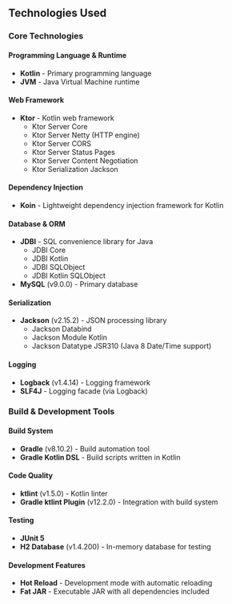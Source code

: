 ## Technologies Used

### Core Technologies

#### Programming Language & Runtime

- **Kotlin** - Primary programming language
- **JVM** - Java Virtual Machine runtime

#### Web Framework

- **Ktor** - Kotlin web framework
  - Ktor Server Core
  - Ktor Server Netty (HTTP engine)
  - Ktor Server CORS
  - Ktor Server Status Pages
  - Ktor Server Content Negotiation
  - Ktor Serialization Jackson

#### Dependency Injection

- **Koin** - Lightweight dependency injection framework for Kotlin

#### Database & ORM

- **JDBI** - SQL convenience library for Java
  - JDBI Core
  - JDBI Kotlin
  - JDBI SQLObject
  - JDBI Kotlin SQLObject
- **MySQL** (v9.0.0) - Primary database

#### Serialization

- **Jackson** (v2.15.2) - JSON processing library
  - Jackson Databind
  - Jackson Module Kotlin
  - Jackson Datatype JSR310 (Java 8 Date/Time support)

#### Logging

- **Logback** (v1.4.14) - Logging framework
- **SLF4J** - Logging facade (via Logback)

### Build & Development Tools

#### Build System

- **Gradle** (v8.10.2) - Build automation tool
- **Gradle Kotlin DSL** - Build scripts written in Kotlin

#### Code Quality

- **ktlint** (v1.5.0) - Kotlin linter
- **Gradle ktlint Plugin** (v12.2.0) - Integration with build system

#### Testing

- **JUnit 5**
- **H2 Database** (v1.4.200) - In-memory database for testing

#### Development Features

- **Hot Reload** - Development mode with automatic reloading
- **Fat JAR** - Executable JAR with all dependencies included
